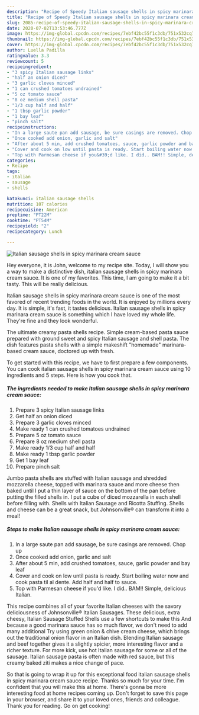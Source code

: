```yaml
---
description: "Recipe of Speedy Italian sausage shells in spicy marinara cream sauce"
title: "Recipe of Speedy Italian sausage shells in spicy marinara cream sauce"
slug: 2085-recipe-of-speedy-italian-sausage-shells-in-spicy-marinara-cream-sauce
date: 2020-07-02T13:53:46.777Z
image: https://img-global.cpcdn.com/recipes/7ebf42bc55f1c3db/751x532cq70/italian-sausage-shells-in-spicy-marinara-cream-sauce-recipe-main-photo.jpg
thumbnail: https://img-global.cpcdn.com/recipes/7ebf42bc55f1c3db/751x532cq70/italian-sausage-shells-in-spicy-marinara-cream-sauce-recipe-main-photo.jpg
cover: https://img-global.cpcdn.com/recipes/7ebf42bc55f1c3db/751x532cq70/italian-sausage-shells-in-spicy-marinara-cream-sauce-recipe-main-photo.jpg
author: Luella Padilla
ratingvalue: 3.3
reviewcount: 5
recipeingredient:
- "3 spicy Italian sausage links"
- "half an onion diced"
- "3 garlic cloves minced"
- "1 can crushed tomatoes undrained"
- "5 oz tomato sauce"
- "8 oz medium shell pasta"
- "1/3 cup half and half"
- "1 tbsp garlic powder"
- "1 bay leaf"
- "pinch salt"
recipeinstructions:
- "In a large saute pan add sausage, be sure casings are removed. Chop up"
- "Once cooked add onion, garlic and salt"
- "After about 5 min, add crushed tomatoes, sauce, garlic powder and bay leaf"
- "Cover and cook on low until pasta is ready. Start boiling water now and cook pasta til al dente. Add half and half to sauce."
- "Top with Parmesan cheese if you&#39;d like. I did.. BAM!! Simple, delicious Italian."
categories:
- Recipe
tags:
- italian
- sausage
- shells

katakunci: italian sausage shells 
nutrition: 107 calories
recipecuisine: American
preptime: "PT22M"
cooktime: "PT54M"
recipeyield: "2"
recipecategory: Lunch

---
```



![Italian sausage shells in spicy marinara cream sauce](https://img-global.cpcdn.com/recipes/7ebf42bc55f1c3db/751x532cq70/italian-sausage-shells-in-spicy-marinara-cream-sauce-recipe-main-photo.jpg)

Hey everyone, it is John, welcome to my recipe site. Today, I will show you a way to make a distinctive dish, italian sausage shells in spicy marinara cream sauce. It is one of my favorites. This time, I am going to make it a bit tasty. This will be really delicious.

Italian sausage shells in spicy marinara cream sauce is one of the most favored of recent trending foods in the world. It is enjoyed by millions every day. It is simple, it's fast, it tastes delicious. Italian sausage shells in spicy marinara cream sauce is something which I have loved my whole life. They're fine and they look wonderful.

The ultimate creamy pasta shells recipe. Simple cream-based pasta sauce prepared with ground sweet and spicy Italian sausage and shell pasta. The dish features pasta shells with a simple makeshift &#34;homemade&#34; marinara-based cream sauce, doctored up with fresh.


To get started with this recipe, we have to first prepare a few components. You can cook italian sausage shells in spicy marinara cream sauce using 10 ingredients and 5 steps. Here is how you cook that.

<!--inarticleads1-->

##### The ingredients needed to make Italian sausage shells in spicy marinara cream sauce:

1. Prepare 3 spicy Italian sausage links
1. Get half an onion diced
1. Prepare 3 garlic cloves minced
1. Make ready 1 can crushed tomatoes undrained
1. Prepare 5 oz tomato sauce
1. Prepare 8 oz medium shell pasta
1. Make ready 1/3 cup half and half
1. Make ready 1 tbsp garlic powder
1. Get 1 bay leaf
1. Prepare pinch salt


Jumbo pasta shells are stuffed with Italian sausage and shredded mozzarella cheese, topped with marinara sauce and more cheese then baked until I put a thin layer of sauce on the bottom of the pan before putting the filled shells in. I put a cube of diced mozzarella in each shell before filling with. Shells with Italian Sausage and Ricotta Stuffing. Shells and cheese can be a great snack, but Johnsonville® can transform it into a meal! 

<!--inarticleads2-->

##### Steps to make Italian sausage shells in spicy marinara cream sauce:

1. In a large saute pan add sausage, be sure casings are removed. Chop up
1. Once cooked add onion, garlic and salt
1. After about 5 min, add crushed tomatoes, sauce, garlic powder and bay leaf
1. Cover and cook on low until pasta is ready. Start boiling water now and cook pasta til al dente. Add half and half to sauce.
1. Top with Parmesan cheese if you&#39;d like. I did.. BAM!! Simple, delicious Italian.


This recipe combines all of your favorite Italian cheeses with the savory deliciousness of Johnsonville® Italian Sausages. These delicious, extra cheesy, Italian Sausage Stuffed Shells use a few shortcuts to make this And because a good marinara sauce has so much flavor, we don&#39;t need to add many additional Try using green onion &amp; chive cream cheese, which brings out the traditional onion flavor in an Italian dish. Blending Italian sausage and beef together gives it a slightly spicier, more interesting flavor and a richer texture. For more kick, use hot Italian sausage for some or all of the sausage. Italian sausage pasta is often made with red sauce, but this creamy baked ziti makes a nice change of pace. 

So that is going to wrap it up for this exceptional food italian sausage shells in spicy marinara cream sauce recipe. Thanks so much for your time. I'm confident that you will make this at home. There's gonna be more interesting food at home recipes coming up. Don't forget to save this page in your browser, and share it to your loved ones, friends and colleague. Thank you for reading. Go on get cooking!
